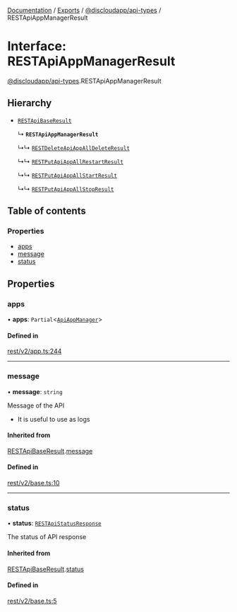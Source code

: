 [Documentation](../README.md) / [Exports](../modules.md) / [@discloudapp/api-types](../modules/discloudapp_api_types.md) / RESTApiAppManagerResult

# Interface: RESTApiAppManagerResult

[@discloudapp/api-types](../modules/discloudapp_api_types.md).RESTApiAppManagerResult

## Hierarchy

- [`RESTApiBaseResult`](discloudapp_api_types.RESTApiBaseResult.md)

  ↳ **`RESTApiAppManagerResult`**

  ↳↳ [`RESTDeleteApiAppAllDeleteResult`](discloudapp_api_types.RESTDeleteApiAppAllDeleteResult.md)

  ↳↳ [`RESTPutApiAppAllRestartResult`](discloudapp_api_types.RESTPutApiAppAllRestartResult.md)

  ↳↳ [`RESTPutApiAppAllStartResult`](discloudapp_api_types.RESTPutApiAppAllStartResult.md)

  ↳↳ [`RESTPutApiAppAllStopResult`](discloudapp_api_types.RESTPutApiAppAllStopResult.md)

## Table of contents

### Properties

- [apps](discloudapp_api_types.RESTApiAppManagerResult.md#apps)
- [message](discloudapp_api_types.RESTApiAppManagerResult.md#message)
- [status](discloudapp_api_types.RESTApiAppManagerResult.md#status)

## Properties

### apps

• **apps**: `Partial`<[`ApiAppManager`](discloudapp_api_types.ApiAppManager.md)\>

#### Defined in

[rest/v2/app.ts:244](https://github.com/discloud/discloud.app/blob/e5beb23/packages/api-types/rest/v2/app.ts#L244)

___

### message

• **message**: `string`

Message of the API
- It is useful to use as logs

#### Inherited from

[RESTApiBaseResult](discloudapp_api_types.RESTApiBaseResult.md).[message](discloudapp_api_types.RESTApiBaseResult.md#message)

#### Defined in

[rest/v2/base.ts:10](https://github.com/discloud/discloud.app/blob/e5beb23/packages/api-types/rest/v2/base.ts#L10)

___

### status

• **status**: [`RESTApiStatusResponse`](../modules/discloudapp_api_types.md#restapistatusresponse)

The status of API response

#### Inherited from

[RESTApiBaseResult](discloudapp_api_types.RESTApiBaseResult.md).[status](discloudapp_api_types.RESTApiBaseResult.md#status)

#### Defined in

[rest/v2/base.ts:5](https://github.com/discloud/discloud.app/blob/e5beb23/packages/api-types/rest/v2/base.ts#L5)
